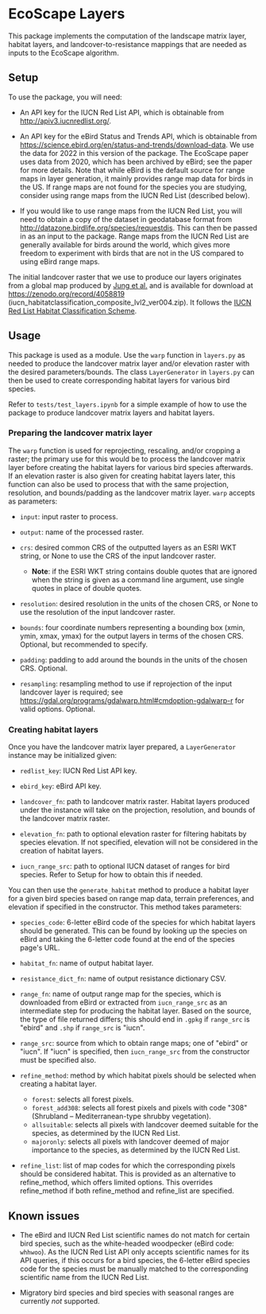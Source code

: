 # EcoScape Layers

This package implements the computation of the landscape matrix layer, habitat layers, and landcover-to-resistance mappings that are needed as inputs to the EcoScape algorithm.

## Setup

To use the package, you will need:

- An API key for the IUCN Red List API, which is obtainable from http://apiv3.iucnredlist.org/.

- An API key for the eBird Status and Trends API, which is obtainable from https://science.ebird.org/en/status-and-trends/download-data. We use the data for 2022 in this version of the package. The EcoScape paper uses data from 2020, which has been archived by eBird; see the paper for more details. Note that while eBird is the default source for range maps in layer generation, it mainly provides range map data for birds in the US. If range maps are not found for the species you are studying, consider using range maps from the IUCN Red List (described below).

- If you would like to use range maps from the IUCN Red List, you will need to obtain a copy of the dataset in geodatabase format from http://datazone.birdlife.org/species/requestdis. This can then be passed in as an input to the package. Range maps from the IUCN Red List are generally available for birds around the world, which gives more freedom to experiment with birds that are not in the US compared to using eBird range maps.

The initial landcover raster that we use to produce our layers originates from a global map produced by [Jung et al.](https://doi.org/10.1038/s41597-020-00599-8) and is available for download at https://zenodo.org/record/4058819 (iucn_habitatclassification_composite_lvl2_ver004.zip). It follows the [IUCN Red List Habitat Classification Scheme](https://www.iucnredlist.org/resources/habitat-classification-scheme).

## Usage

This package is used as a module. Use the `warp` function in `layers.py` as needed to produce the landcover matrix layer and/or elevation raster with the desired parameters/bounds. The class `LayerGenerator` in `layers.py` can then be used to create corresponding habitat layers for various bird species.

Refer to `tests/test_layers.ipynb` for a simple example of how to use the package to produce landcover matrix layers and habitat layers.

### Preparing the landcover matrix layer

The `warp` function is used for reprojecting, rescaling, and/or cropping a raster; the primary use for this would be to process the landcover matrix layer before creating the habitat layers for various bird species afterwards. If an elevation raster is also given for creating habitat layers later, this function can also be used to process that with the same projection, resolution, and bounds/padding as the landcover matrix layer. `warp` accepts as parameters:

- `input`: input raster to process.

- `output`: name of the processed raster.

- `crs`: desired common CRS of the outputted layers as an ESRI WKT string, or None to use the CRS of the input landcover raster.
    - <b>Note</b>: if the ESRI WKT string contains double quotes that are ignored when the string is given as a command line argument, use single quotes in place of double quotes.

- `resolution`: desired resolution in the units of the chosen CRS, or None to use the resolution of the input landcover raster.

- `bounds`: four coordinate numbers representing a bounding box (xmin, ymin, xmax, ymax) for the output layers in terms of the chosen CRS. Optional, but recommended to specify.

- `padding`: padding to add around the bounds in the units of the chosen CRS. Optional.

- `resampling`: resampling method to use if reprojection of the input landcover layer is required; see https://gdal.org/programs/gdalwarp.html#cmdoption-gdalwarp-r for valid options. Optional.

### Creating habitat layers

Once you have the landcover matrix layer prepared, a `LayerGenerator` instance may be initialized given:

- `redlist_key`: IUCN Red List API key.

- `ebird_key`: eBird API key.

- `landcover_fn`: path to landcover matrix raster. Habitat layers produced under the instance will take on the projection, resolution, and bounds of the landcover matrix raster.

- `elevation_fn`: path to optional elevation raster for filtering habitats by species elevation. If not specified, elevation will not be considered in the creation of habitat layers.

- `iucn_range_src`: path to optional IUCN dataset of ranges for bird species. Refer to Setup for how to obtain this if needed.

You can then use the `generate_habitat` method to produce a habitat layer for a given bird species based on range map data, terrain preferences, and elevation if specified in the constructor. This method takes parameters:

- `species_code`: 6-letter eBird code of the species for which habitat layers should be generated. This can be found by looking up the species on eBird and taking the 6-letter code found at the end of the species page's URL.

- `habitat_fn`: name of output habitat layer.

- `resistance_dict_fn`: name of output resistance dictionary CSV.

- `range_fn`: name of output range map for the species, which is downloaded from eBird or extracted from `iucn_range_src` as an intermediate step for producing the habitat layer. Based on the source, the type of file returned differs; this should end in `.gpkg` if `range_src` is "ebird" and `.shp` if `range_src` is "iucn".

- `range_src`: source from which to obtain range maps; one of "ebird" or "iucn". If "iucn" is specified, then `iucn_range_src` from the constructor must be specified also.

- `refine_method`: method by which habitat pixels should be selected when creating a habitat layer.
    - `forest`: selects all forest pixels.
    - `forest_add308`: selects all forest pixels and pixels with code "308" (Shrubland – Mediterranean-type shrubby vegetation).
    - `allsuitable`: selects all pixels with landcover deemed suitable for the species, as determined by the IUCN Red List.
    - `majoronly`: selects all pixels with landcover deemed of major importance to the species, as determined by the IUCN Red List.

- `refine_list`: list of map codes for which the corresponding pixels should be considered habitat. This is provided as an alternative to refine_method, which offers limited options. This overrides refine_method if both refine_method and refine_list are specified.

## Known issues

- The eBird and IUCN Red List scientific names do not match for certain bird species, such as the white-headed woodpecker (eBird code: `whhwoo`). As the IUCN Red List API only accepts scientific names for its API queries, if this occurs for a bird species, the 6-letter eBird species code for the species must be manually matched to the corresponding scientific name from the IUCN Red List.

- Migratory bird species and bird species with seasonal ranges are currently *not* supported.
